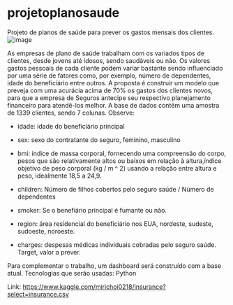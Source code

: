 # projetoplanosaude
Projeto de planos de saúde para prever  os gastos mensais dos clientes.
![image](https://user-images.githubusercontent.com/44443939/137600940-27d3e096-d477-4d22-bcb6-4ce00a77522f.png)

As empresas de plano de saúde trabalham com os variados tipos de clientes, desde jovens até idosos, sendo saudáveis ou
não. Os valores gastos pessoais de cada cliente podem variar bastante sendo influenciado por uma série de fatores
como, por exemplo, número de dependentes, idade do beneficiário entre outros. A proposta é construir um modelo que preveja
com uma acurácia acima de 70% os gastos dos clientes novos, para que a empresa de Seguros antecipe seu respectivo planejamento financeiro
para atendê-los melhor. A base de dados contém uma amostra de 1339 clientes, sendo 7 colunas. Observe:

* idade: idade do beneficiário principal

* sex: sexo do contratante do seguro, feminino, masculino

* bmi: índice de massa corporal, fornecendo uma compreensão do corpo, pesos que são relativamente altos ou baixos em relação à altura,índice objetivo de peso corporal (kg / m ^ 2) usando a relação entre altura e peso, idealmente 18,5 a 24,9. 

* children: Número de filhos cobertos pelo seguro saúde / Número de dependentes

* smoker: Se o benefiário principal é fumante ou não.

* region: área residencial do beneficiário nos EUA, nordeste, sudeste, sudoeste, noroeste.

* charges: despesas médicas individuais cobradas pelo seguro saúde. Target, valor a prever.

Para complementar o trabalho, um dashboard será construído com a base atual.
Tecnologias que serão usadas: Python

Link: https://www.kaggle.com/mirichoi0218/insurance?select=insurance.csv
